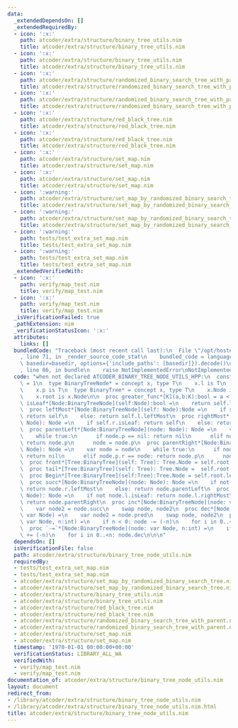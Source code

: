 ```yaml
---
data:
  _extendedDependsOn: []
  _extendedRequiredBy:
  - icon: ':x:'
    path: atcoder/extra/structure/binary_tree_utils.nim
    title: atcoder/extra/structure/binary_tree_utils.nim
  - icon: ':x:'
    path: atcoder/extra/structure/binary_tree_utils.nim
    title: atcoder/extra/structure/binary_tree_utils.nim
  - icon: ':x:'
    path: atcoder/extra/structure/randomized_binary_search_tree_with_parent.nim
    title: atcoder/extra/structure/randomized_binary_search_tree_with_parent.nim
  - icon: ':x:'
    path: atcoder/extra/structure/randomized_binary_search_tree_with_parent.nim
    title: atcoder/extra/structure/randomized_binary_search_tree_with_parent.nim
  - icon: ':x:'
    path: atcoder/extra/structure/red_black_tree.nim
    title: atcoder/extra/structure/red_black_tree.nim
  - icon: ':x:'
    path: atcoder/extra/structure/red_black_tree.nim
    title: atcoder/extra/structure/red_black_tree.nim
  - icon: ':x:'
    path: atcoder/extra/structure/set_map.nim
    title: atcoder/extra/structure/set_map.nim
  - icon: ':x:'
    path: atcoder/extra/structure/set_map.nim
    title: atcoder/extra/structure/set_map.nim
  - icon: ':warning:'
    path: atcoder/extra/structure/set_map_by_randomized_binary_search_tree.nim
    title: atcoder/extra/structure/set_map_by_randomized_binary_search_tree.nim
  - icon: ':warning:'
    path: atcoder/extra/structure/set_map_by_randomized_binary_search_tree.nim
    title: atcoder/extra/structure/set_map_by_randomized_binary_search_tree.nim
  - icon: ':warning:'
    path: tests/test_extra_set_map.nim
    title: tests/test_extra_set_map.nim
  - icon: ':warning:'
    path: tests/test_extra_set_map.nim
    title: tests/test_extra_set_map.nim
  _extendedVerifiedWith:
  - icon: ':x:'
    path: verify/map_test.nim
    title: verify/map_test.nim
  - icon: ':x:'
    path: verify/map_test.nim
    title: verify/map_test.nim
  _isVerificationFailed: true
  _pathExtension: nim
  _verificationStatusIcon: ':x:'
  attributes:
    links: []
  bundledCode: "Traceback (most recent call last):\n  File \"/opt/hostedtoolcache/Python/3.9.6/x64/lib/python3.9/site-packages/onlinejudge_verify/documentation/build.py\"\
    , line 71, in _render_source_code_stat\n    bundled_code = language.bundle(stat.path,\
    \ basedir=basedir, options={'include_paths': [basedir]}).decode()\n  File \"/opt/hostedtoolcache/Python/3.9.6/x64/lib/python3.9/site-packages/onlinejudge_verify/languages/nim.py\"\
    , line 86, in bundle\n    raise NotImplementedError\nNotImplementedError\n"
  code: "when not declared ATCODER_BINARY_TREE_NODE_UTILS_HPP:\n  const ATCODER_BINARY_TREE_NODE_UTILS_HPP*\
    \ = 1\n  type BinaryTreeNode* = concept x, type T\n    x.l is T\n    x.r is T\n\
    \    x.p is T\n  type BinaryTree* = concept x, type T\n    x.Node is BinaryTreeNode\n\
    \    x.root is x.Node\n\n  proc greater_func*[K](a,b:K):bool = a < b\n\n  proc\
    \ isLeaf*[Node:BinaryTreeNode](self:Node):bool =\n    return self.l == self\n\n\
    \  proc leftMost*[Node:BinaryTreeNode](self: Node):Node =\n    if self.l.isLeaf:\
    \ return self\n    else: return self.l.leftMost\n  proc rightMost*[Node:BinaryTreeNode](self:\
    \ Node): Node =\n    if self.r.isLeaf: return self\n    else: return self.r.rightMost\n\
    \  proc parentLeft*[Node:BinaryTreeNode](node: Node): Node =\n    var node = node\n\
    \    while true:\n      if node.p == nil: return nil\n      elif node.p.l == node:\
    \ return node.p\n      node = node.p\n  proc parentRight*[Node:BinaryTreeNode](node:\
    \ Node): Node =\n    var node = node\n    while true:\n      if node.p == nil:\
    \ return nil\n      elif node.p.r == node: return node.p\n      node = node.p\n\
    \  proc front*[Tree:BinaryTree](self: Tree): Tree.Node = self.root.leftMost\n\
    \  proc tail*[Tree:BinaryTree](self: Tree): Tree.Node =  self.root.rightMost\n\
    \  proc Begin*[Tree:BinaryTree](self:Tree):Tree.Node = self.root.leftMost\n\n\
    \  proc succ*[Node:BinaryTreeNode](node: Node): Node =\n    if not node.r.isLeaf:\
    \ return node.r.leftMost\n    else: return node.parentLeft\n  proc pred*[Node:BinaryTreeNode](node:\
    \ Node): Node =\n    if not node.l.isLeaf: return node.l.rightMost\n    else:\
    \ return node.parentRight\n  proc inc*[Node:BinaryTreeNode](node: var Node) =\n\
    \    var node2 = node.succ\n    swap node, node2\n  proc dec*[Node:BinaryTreeNode](node:\
    \ var Node) =\n    var node2 = node.pred\n    swap node, node2\n  proc `+=`*[Node:BinaryTreeNode](node:\
    \ var Node, n:int) =\n    if n < 0: node -= (-n)\n    for i in 0..<n: node.inc\n\
    \  proc `-=`*[Node:BinaryTreeNode](node: var Node, n:int) =\n    if n < 0: node\
    \ += (-n)\n    for i in 0..<n: node.dec\n\n\n"
  dependsOn: []
  isVerificationFile: false
  path: atcoder/extra/structure/binary_tree_node_utils.nim
  requiredBy:
  - tests/test_extra_set_map.nim
  - tests/test_extra_set_map.nim
  - atcoder/extra/structure/set_map_by_randomized_binary_search_tree.nim
  - atcoder/extra/structure/set_map_by_randomized_binary_search_tree.nim
  - atcoder/extra/structure/binary_tree_utils.nim
  - atcoder/extra/structure/binary_tree_utils.nim
  - atcoder/extra/structure/red_black_tree.nim
  - atcoder/extra/structure/red_black_tree.nim
  - atcoder/extra/structure/randomized_binary_search_tree_with_parent.nim
  - atcoder/extra/structure/randomized_binary_search_tree_with_parent.nim
  - atcoder/extra/structure/set_map.nim
  - atcoder/extra/structure/set_map.nim
  timestamp: '1970-01-01 00:00:00+00:00'
  verificationStatus: LIBRARY_ALL_WA
  verifiedWith:
  - verify/map_test.nim
  - verify/map_test.nim
documentation_of: atcoder/extra/structure/binary_tree_node_utils.nim
layout: document
redirect_from:
- /library/atcoder/extra/structure/binary_tree_node_utils.nim
- /library/atcoder/extra/structure/binary_tree_node_utils.nim.html
title: atcoder/extra/structure/binary_tree_node_utils.nim
---
```

